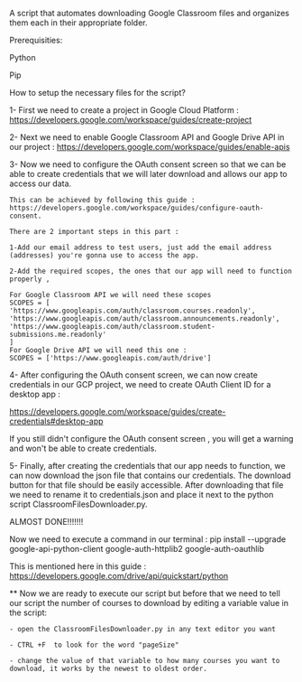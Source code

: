 A script that automates downloading Google Classroom files and organizes them each in their appropriate folder.

Prerequisities:

Python

Pip

How to setup the necessary files for the script?

1- First we need to create a project in Google Cloud Platform : https://developers.google.com/workspace/guides/create-project

2- Next we need to enable Google Classroom API and Google Drive API in our project : https://developers.google.com/workspace/guides/enable-apis

3- Now we need to configure the OAuth consent screen so that we can be able to create credentials that we will later download and allows our app to access our data.

    This can be achieved by following this guide : https://developers.google.com/workspace/guides/configure-oauth-consent.

    There are 2 important steps in this part :

    1-Add our email address to test users, just add the email address (addresses) you're gonna use to access the app.

    2-Add the required scopes, the ones that our app will need to function properly ,

    For Google Classroom API we will need these scopes
    SCOPES = [
    'https://www.googleapis.com/auth/classroom.courses.readonly',
    'https://www.googleapis.com/auth/classroom.announcements.readonly',
    'https://www.googleapis.com/auth/classroom.student-submissions.me.readonly'
    ]
    For Google Drive API we will need this one :
    SCOPES = ['https://www.googleapis.com/auth/drive']

4- After configuring the OAuth consent screen, we can now create credentials in our GCP project, we need to create OAuth Client ID for a desktop app :

https://developers.google.com/workspace/guides/create-credentials#desktop-app

If you still didn't configure the OAuth consent screen , you will get a warning and won't be able to create credentials.

5- Finally, after creating the credentials that our app needs to function, we can now download the json file that contains our credentials. The download button for that file should be easily accessible. After downloading that file we need to rename it to credentials.json and place it next to the python script ClassroomFilesDownloader.py.

ALMOST DONE!!!!!!!

Now we need to execute a command in our terminal : pip install --upgrade google-api-python-client google-auth-httplib2 google-auth-oauthlib

This is mentioned here in this guide : https://developers.google.com/drive/api/quickstart/python

\*\* Now we are ready to execute our script but before that we need to tell our script the number of courses to download by editing a variable value in the script:

    - open the ClassroomFilesDownloader.py in any text editor you want

    - CTRL +F  to look for the word "pageSize"

    - change the value of that variable to how many courses you want to download, it works by the newest to oldest order.
